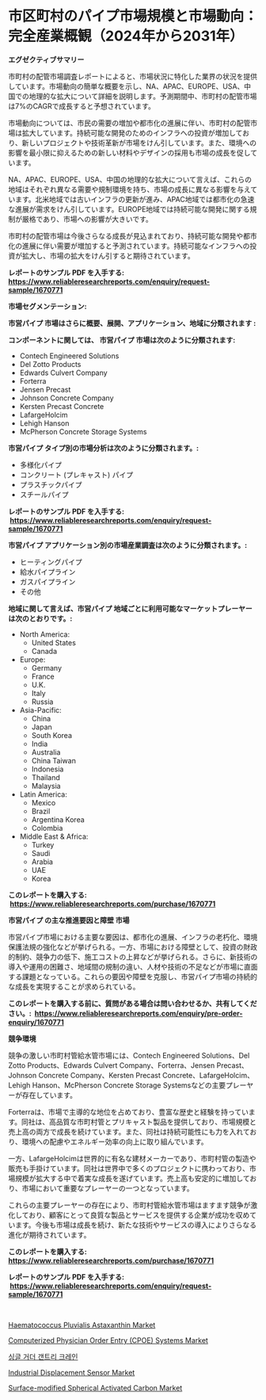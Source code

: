 <p><h1>市区町村のパイプ市場規模と市場動向：完全産業概観（2024年から2031年）</h1></p><p><strong>エグゼクティブサマリー</strong></p>
<p><p>市町村の配管市場調査レポートによると、市場状況に特化した業界の状況を提供しています。市場動向の簡単な概要を示し、NA、APAC、EUROPE、USA、中国での地理的な拡大について詳細を説明します。予測期間中、市町村の配管市場は7%のCAGRで成長すると予想されています。</p><p>市場動向については、市民の需要の増加や都市化の進展に伴い、市町村の配管市場は拡大しています。持続可能な開発のためのインフラへの投資が増加しており、新しいプロジェクトや技術革新が市場をけん引しています。また、環境への影響を最小限に抑えるための新しい材料やデザインの採用も市場の成長を促しています。</p><p>NA、APAC、EUROPE、USA、中国の地理的な拡大について言えば、これらの地域はそれぞれ異なる需要や規制環境を持ち、市場の成長に異なる影響を与えています。北米地域では古いインフラの更新が進み、APAC地域では都市化の急速な進展が需求をけん引しています。EUROPE地域では持続可能な開発に関する規制が厳格であり、市場への影響が大きいです。</p><p>市町村の配管市場は今後さらなる成長が見込まれており、持続可能な開発や都市化の進展に伴い需要が増加すると予測されています。持続可能なインフラへの投資が拡大し、市場の拡大をけん引すると期待されています。</p></p>
<p><strong>レポートのサンプル PDF を入手する: <a href="https://www.reliableresearchreports.com/enquiry/request-sample/1670771">https://www.reliableresearchreports.com/enquiry/request-sample/1670771</a></strong></p>
<p><strong>市場セグメンテーション:</strong></p>
<p><strong> 市営パイプ 市場はさらに概要、展開、アプリケーション、地域に分類されます :</strong></p>
<p><strong>コンポーネントに関しては、 市営パイプ 市場は次のように分類されます: &nbsp;</strong></p>
<p><ul><li>Contech Engineered Solutions</li><li>Del Zotto Products</li><li>Edwards Culvert Company</li><li>Forterra</li><li>Jensen Precast</li><li>Johnson Concrete Company</li><li>Kersten Precast Concrete</li><li>LafargeHolcim</li><li>Lehigh Hanson</li><li>McPherson Concrete Storage Systems</li></ul></p>
<p><strong> 市営パイプ タイプ別の市場分析は次のように分類されます。:</strong></p>
<p><ul><li>多様化パイプ</li><li>コンクリート (プレキャスト) パイプ</li><li>プラスチックパイプ</li><li>スチールパイプ</li></ul></p>
<p><strong>レポートのサンプル PDF を入手する: &nbsp;<a href="https://www.reliableresearchreports.com/enquiry/request-sample/1670771">https://www.reliableresearchreports.com/enquiry/request-sample/1670771</a></strong></p>
<p><strong> 市営パイプ アプリケーション別の市場産業調査は次のように分類されます。:</strong></p>
<p><ul><li>ヒーティングパイプ</li><li>給水パイプライン</li><li>ガスパイプライン</li><li>その他</li></ul></p>
<p><strong>地域に関して言えば、市営パイプ 地域ごとに利用可能なマーケットプレーヤーは次のとおりです。:</strong></p>
<p><ul>
    <li>
        North America:
        <ul>
            <li>United States</li>
            <li>Canada</li>
        </ul>
    </li>
    <li>
        Europe:
        <ul>
            <li>Germany</li>
            <li>France</li>
            <li>U.K.</li>
            <li>Italy</li>
            <li>Russia</li>
        </ul>
    </li>
    <li>
        Asia-Pacific:
        <ul>
            <li>China</li>
            <li>Japan</li>
            <li>South Korea</li>
            <li>India</li>
            <li>Australia</li>
            <li>China Taiwan</li>
            <li>Indonesia</li>
            <li>Thailand</li>
            <li>Malaysia</li>
        </ul>
    </li>
    <li>
        Latin America:
        <ul>
            <li>Mexico</li>
            <li>Brazil</li>
            <li>Argentina Korea</li>
            <li>Colombia</li>
        </ul>
    </li>
    <li>
        Middle East & Africa:
        <ul>
            <li>Turkey</li>
            <li>Saudi</li>
            <li>Arabia</li>
            <li>UAE</li>
            <li>Korea</li>
        </ul>
    </li>
    </ul></p>
<p><strong>このレポートを購入する: &nbsp;<a href="https://www.reliableresearchreports.com/purchase/1670771">https://www.reliableresearchreports.com/purchase/1670771</a></strong></p>
<p><strong>市営パイプ の主な推進要因と障壁 市場</strong></p>
<p><p>市営パイプ市場における主要な要因は、都市化の進展、インフラの老朽化、環境保護法規の強化などが挙げられる。一方、市場における障壁として、投資の財政的制約、競争力の低下、施工コストの上昇などが挙げられる。さらに、新技術の導入や運用の困難さ、地域間の規制の違い、人材や技術の不足などが市場に直面する課題となっている。これらの要因や障壁を克服し、市営パイプ市場の持続的な成長を実現することが求められている。</p></p>
<p><strong>このレポートを購入する前に、質問がある場合は問い合わせるか、共有してください。:&nbsp; <a href="https://www.reliableresearchreports.com/enquiry/pre-order-enquiry/1670771">https://www.reliableresearchreports.com/enquiry/pre-order-enquiry/1670771</a></strong></p>
<p><strong>競争環境</strong></p>
<p><p>競争の激しい市町村管給水管市場には、Contech Engineered Solutions、Del Zotto Products、Edwards Culvert Company、Forterra、Jensen Precast、Johnson Concrete Company、Kersten Precast Concrete、LafargeHolcim、Lehigh Hanson、McPherson Concrete Storage Systemsなどの主要プレーヤーが存在しています。</p><p>Forterraは、市場で主導的な地位を占めており、豊富な歴史と経験を持っています。同社は、高品質な市町村管とプリキャスト製品を提供しており、市場規模と売上高の両方で成長を続けています。また、同社は持続可能性にも力を入れており、環境への配慮やエネルギー効率の向上に取り組んでいます。</p><p>一方、LafargeHolcimは世界的に有名な建材メーカーであり、市町村管の製造や販売も手掛けています。同社は世界中で多くのプロジェクトに携わっており、市場規模が拡大する中で着実な成長を遂げています。売上高も安定的に増加しており、市場において重要なプレーヤーの一つとなっています。</p><p>これらの主要プレーヤーの存在により、市町村管給水管市場はますます競争が激化しており、顧客にとって良質な製品とサービスを提供する企業が成功を収めています。今後も市場は成長を続け、新たな技術やサービスの導入によりさらなる進化が期待されています。</p></p>
<p><strong>このレポートを購入する: &nbsp; <a href="https://www.reliableresearchreports.com/purchase/1670771">https://www.reliableresearchreports.com/purchase/1670771</a></strong></p>
<p><strong>レポートのサンプル PDF を入手する: &nbsp;<a href="https://www.reliableresearchreports.com/enquiry/request-sample/1670771">https://www.reliableresearchreports.com/enquiry/request-sample/1670771</a></strong><strong></strong></p>
<p>&nbsp;</p>
<p><p><a href="https://github.com/GroverBarry/Market-Research-Report-List-4/blob/main/haematococcus-pluvialis-astaxanthin-market.md">Haematococcus Pluvialis Astaxanthin Market</a></p><p><a href="https://issuu.com/reportprime-2/docs/computerized-physician-order-entry-cpoe-systems-ma">Computerized Physician Order Entry (CPOE) Systems Market</a></p><p><a href="https://github.com/idcefvhkdut6/Market-Research-Report-List-1/blob/main/2283569193962.md">싱글 거더 갠트리 크레인</a></p><p><a href="https://view.publitas.com/reportprime-1/industrial-displacement-sensor-market-growth-market-trends-covid-19-impact-and-forecasts-for-period-from-2024-2031/">Industrial Displacement Sensor Market</a></p><p><a href="https://zircon-bluebell-299.notion.site/Surface-modified-Spherical-Activated-Carbon-Market-Offer-Valuable-Insights-into-Market-Size-Market--a8a10a692b5b45569198b51a9e5c8bf4">Surface-modified Spherical Activated Carbon Market</a></p></p>